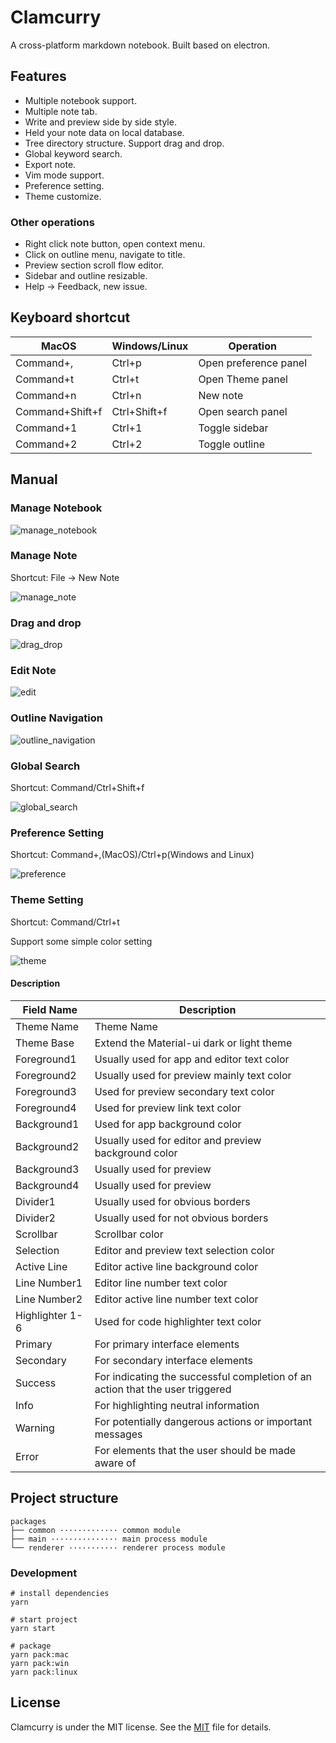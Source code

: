 # Clamcurry

A cross-platform markdown notebook. Built based on electron.

## Features

- Multiple notebook support.
- Multiple note tab.
- Write and preview side by side style.
- Held your note data on local database.
- Tree directory structure. Support drag and drop.
- Global keyword search.
- Export note.
- Vim mode support.
- Preference setting.
- Theme customize.

### Other operations

- Right click note button, open context menu.
- Click on outline menu, navigate to title.
- Preview section scroll flow editor.
- Sidebar and outline resizable.
- Help -> Feedback, new issue.

## Keyboard shortcut

| MacOS           | Windows/Linux | Operation             |
|-----------------|---------------|-----------------------|
| Command+,       | Ctrl+p        | Open preference panel |
| Command+t       | Ctrl+t        | Open Theme panel      |
| Command+n       | Ctrl+n        | New note              |
| Command+Shift+f | Ctrl+Shift+f  | Open search panel     |
| Command+1       | Ctrl+1        | Toggle sidebar        |
| Command+2       | Ctrl+2        | Toggle outline        |

## Manual

### Manage Notebook

![manage_notebook](http://clamcurry/readme/manage_notebook.gif "manage_notebook")

### Manage Note

Shortcut: File -> New Note

![manage_note](http://clamcurry/readme/manage_note.gif "manage_note")

### Drag and drop

![drag_drop](http://clamcurry/readme/drag_drop.gif "drag_drop")

### Edit Note

![edit](http://clamcurry/readme/edit.gif "edit")

### Outline Navigation

![outline_navigation](http://clamcurry/readme/outline_navigation.gif "outline_navigation")

### Global Search

Shortcut: Command/Ctrl+Shift+f

![global_search](http://clamcurry/readme/global_search.gif "global_search")

### Preference Setting

Shortcut: Command+,(MacOS)/Ctrl+p(Windows and Linux)

![preference](http://clamcurry/readme/preference.gif "preference")

### Theme Setting

Shortcut: Command/Ctrl+t

Support some simple color setting

![theme](http://clamcurry/readme/theme.gif "theme")

#### Description

| Field Name      | Description                                                                   |
|-----------------|-------------------------------------------------------------------------------|
| Theme Name      | Theme Name                                                                    |
| Theme Base      | Extend the Material-ui dark or light theme                                    |
| Foreground1     | Usually used for app and editor text color                                    |
| Foreground2     | Usually used for preview mainly text color                                    |
| Foreground3     | Used for preview secondary text color                                         |
| Foreground4     | Used for preview link text color                                              |
| Background1     | Used for app background color                                                 |
| Background2     | Usually used for editor and preview background color                          |
| Background3     | Usually used for preview                                                      |
| Background4     | Usually used for preview                                                      |
| Divider1        | Usually used for obvious borders                                              |
| Divider2        | Usually used for not obvious borders                                          |
| Scrollbar       | Scrollbar color                                                               |
| Selection       | Editor and preview text selection color                                       |
| Active Line     | Editor active line background color                                           |
| Line Number1    | Editor line number text color                                                 |
| Line Number2    | Editor active line number text color                                          |
| Highlighter 1-6 | Used for code highlighter text color                                          |
| Primary         | For primary interface elements                                                |
| Secondary       | For secondary interface elements                                              |
| Success         | For indicating the successful completion of an action that the user triggered |
| Info            | For highlighting neutral information                                          |
| Warning         | For potentially dangerous actions or important messages                       |
| Error           | For elements that the user should be made aware of                            |

## Project structure

```text
packages
├── common ············· common module
├── main ··············· main process module
└── renderer ··········· renderer process module
```

### Development

```shell
# install dependencies
yarn

# start project
yarn start

# package
yarn pack:mac
yarn pack:win
yarn pack:linux
```

## License

Clamcurry is under the MIT license. See the [MIT](https://github.com/xuelingkang/clamcurry/blob/master/LICENSE) file for details.
